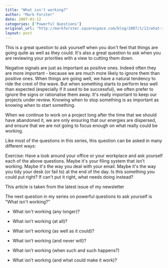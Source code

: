 ```yaml
---
title: "What isn't working?"
author: "Mark Forster"
date: 2007-01-12
categories: ['Powerful Questions']
original_url: "http://markforster.squarespace.com/blog/2007/1/12/what-isnt-working.html"
layout: post
---
```


This is a great question to ask yourself when you don't feel that things are going quite as well as they could. It's also a great question to ask when you are reviewing your priorities with a view to cutting them down.

Negative signals are just as important as positive ones. Indeed often they are more important - because we are much more likely to ignore them than positive ones. When things are going well, we have a natural tendency to ride the crest of the wave. But when something starts to perform less well than expected (especially if it used to be successful), we often prefer to ignore the signs or rationalise them away. It's really important to keep our projects under review. Knowing when to stop something is as important as knowing when to start something.

When we continue to work on a project long after the time that we should have abandoned it, we are only ensuring that our energies are dispersed, and ensure that we are not going to focus enough on what really could be working.

Like most of the questions in this series, this question can be asked in many different ways:

Exercise: Have a look around your office or your workplace and ask yourself each of the above questions. Maybe it's your filing system that isn't working. Maybe it's the way you deal with your email. Maybe it's the way you tidy your desk (or fail to) at the end of the day. Is this something you could put right? If can't put it right, what needs doing instead?

This article is taken from the latest issue of my newsletter

The next question in my series on powerful questions to ask yourself is "What isn't working?"

- What isn't working (any longer)?

- What isn’t working (at all)?

- What isn’t working (as well as it could)?

- What isn’t working (and never will)?

- What isn’t working (when such and such happens?)

- What isn’t working (and what could make it work)?
